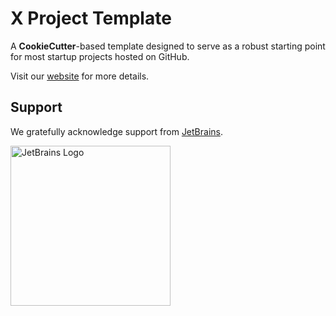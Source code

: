 # X Project Template

A **CookieCutter**-based template designed to serve as a robust starting point for most startup projects hosted on GitHub.

Visit our [website](https://x-pt.github.io) for more details.

## Support

We gratefully acknowledge support from [JetBrains](https://www.jetbrains.com/community/opensource/#support).

<a href="https://www.jetbrains.com/community/opensource/#support">
    <img src="https://resources.jetbrains.com/storage/products/company/brand/logos/jb_beam.png" alt="JetBrains Logo" width="256" height="256"/>
</a>
